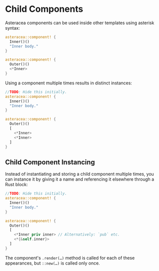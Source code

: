 # Child Components

Asteracea components can be used inside other templates using asterisk syntax:

```rust asteracea=Outer
asteracea::component! {
  Inner()()
  "Inner body."
}

asteracea::component! {
  Outer()()
  <*Inner>
}
```

Using a component multiple times results in distinct instances:

```rust asteracea=Outer
//TODO: Hide this initially.
asteracea::component! {
  Inner()()
  "Inner body."
}

asteracea::component! {
  Outer()()
  [
    <*Inner>
    <*Inner>
  ]
}
```

## Child Component Instancing

Instead of instantiating and storing a child component multiple times, you can instance it by giving it a name and referencing it elsewhere through a Rust block:

```rust asteracea=Outer
//TODO: Hide this initially.
asteracea::component! {
  Inner()()
  "Inner body."
}

asteracea::component! {
  Outer()()
  [
    <*Inner priv inner> // Alternatively: `pub` etc.
    <*{&self.inner}>
  ]
}
```

The component's `.render(…)` method is called for each of these appearances, but `::new(…)` is called only once.
